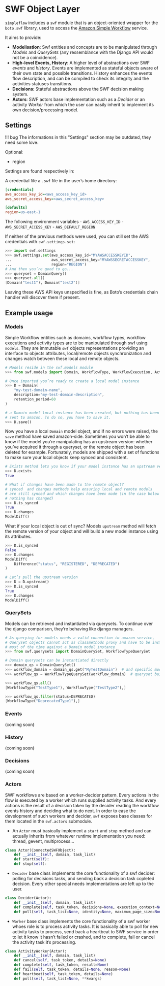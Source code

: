 SWF Object Layer
================

`simpleflow` includes a `swf` module that is an object-oriented wrapper for the
`boto.swf` library, used to access the [Amazon Simple Workflow](http://aws.amazon.com/swf) service.

It aims to provide:

- **Modelisation**: Swf entities and concepts are to be manipulated through *Models* and
  *QuerySets* (any ressemblance with the Django API would not be a coincidence).
- **High-level Events, History**: A higher level of abstractions over SWF *events* and
  *history*. Events are implemented as stateful objects aware of their own state and
  possible transitions. History enhances the events flow description, and can be
  compiled to check its integrity and the activities statuses transitions.
- **Decisions**: Stateful abstractions above the SWF decision making system.
- **Actors**: SWF actors base implementation such as a *Decider* or an activity
  *Worker* from which the user can easily inherit to implement its own
  decision/processing model.


Settings
--------

!!! bug
    The informations in this "Settings" section may be outdated, they need some love.

Optional:

- region


Settings are found respectively in:

A credential file a `.swf` file in the user’s home directory:

```ini
[credentials]
aws_access_key_id=<aws_access_key_id>
aws_secret_access_key=<aws_secret_access_key>

[defaults]
region=us-east-1
```

The following environment variables
    - `AWS_ACCESS_KEY_ID`
    - `AWS_SECRET_ACCESS_KEY`
    - `AWS_DEFAULT_REGION`

If neither of the previous methods were used, you can still set the AWS credentials with `swf.settings.set`:

```python
>>> import swf.settings
>>> swf.settings.set(aws_access_key_id="MYAWSACCESSKEYID",
...                  aws_secret_access_key="MYAWSSECRETACCESSKEY",
...                  region="REGION")
# And then you’re good to go...
>>> queryset = DomainQuery()
>>> queryset.all()
[Domain("test1"), Domain("test2")]
```

Leaving these AWS API keys unspecified is fine, as Boto’s credentials chain
handler will discover them if present.

Example usage
-------------

### Models

Simple Workflow entities such as domains, workflow types, workflow executions and activity types are to be
manipulated through swf using `models`. They are immutable `swf` objects representations providing an
interface to objects attributes, local/remote objects synchronization and changes watch between these
local and remote objects.

```python
# Models reside in the swf.models module
>>> from swf.models import Domain, WorkflowType, WorkflowExecution, ActivityType

# Once imported you’re ready to create a local model instance
>>> D = Domain(
    "my-test-domain-name",
    description="my-test-domain-description",
    retention_period=60
)

# a Domain model local instance has been created, but nothing has been
# sent to amazon. To do so, you have to save it.
>>> D.save()
```

Now you have a local `Domain` model object, and if no errors were raised, the `save` method have saved
amazon-side. Sometimes you won’t be able to know if the model you’re manipulating has an upstream version:
whether you’ve acquired it through a queryset, or the remote object has been deleted for example.
Fortunately, models are shipped with a set of functions to make sure your local objects keep synced and
consistent.

```python
# Exists method lets you know if your model instance has an upstream version
>>> D.exists
True

# What if changes have been made to the remote object?
# synced  and changes methods help ensuring local and remote models
# are still synced and which changes have been made (in the case below
# nothing has changed)
>>> D.is_synced
True
>>> D.changes
ModelDiff()

```


What if your local object is out of sync? Models `upstream` method will fetch the remote version of
your object and will build a new model instance using its attributes.

```python
>>> D.is_synced
False
>>> D.changes
ModelDiff(
    Difference("status", "REGISTERED", "DEPRECATED")
)

# Let’s pull the upstream version
>>> D = D.upstream()
>>> D.is_synced
True
>>> D.changes
ModelDiff()
```

### QuerySets

Models can be retrieved and instantiated via querysets. To continue over the django comparison,
they’re behaving like django managers.

```python
# As querying for models needs a valid connection to amazon service,
# Queryset objects cannot act as classmethods proxy and have to be instantiated;
# most of the time against a Domain model instance
>>> from swf.querysets import DomainQuerySet, WorkflowTypeQuerySet

# Domain querysets can be instantiated directly
>>> domain_qs = DomainQuerySet()
>>> workflow_domain = domain_qs.get("MyTestDomain")  # and specific model retieved via .get method
>>> workflow_qs = WorkflowTypeQuerySet(workflow_domain)  # queryset built against model instance example

>>> workflow_qs.all()
[WorkflowType("TestType1"), WorkflowType("TestType2"),]

>>> workflow_qs.filter(status=DEPRECATED)
[WorkflowType("DeprecatedType1"),]
```


### Events

(coming soon)


### History

(coming soon)


### Decisions

(coming soon)


### Actors

SWF workflows are based on a worker-decider pattern. Every actions in the flow is executed by a worker
which runs supplied activity tasks. And every actions is the result of a decision taken by the decider
reading the workflow events history and deciding what to do next. In order to ease the development of
such workers and decider, `swf` exposes base classes for them located in the `swf.actors` submodule.

* An `Actor` must basically implement a `start` and `stop` method and can actually inherits from whatever
  runtime implementation you need: thread, gevent, multiprocess...

```python
class Actor(ConnectedSWFObject):
    def __init__(self, domain, task_list)
    def start(self):
    def stop(self):
```

* `Decider` base class implements the core functionality of a swf decider: polling for decisions tasks,
  and sending back a decision task copleted decision. Every other special needs implementations are left
  up to the user.

```python
class Decider(Actor):
    def __init__(self, domain, task_list)
    def complete(self, task_token, decisions=None, execution_context=None)
    def poll(self, task_list=None, identity=None, maximum_page_size=None)
```

* `Worker` base class implements the core functionality of a swf worker whoes role is to process activity
  tasks. It is basically able to poll for new activity tasks to process, send back a heartbeat to SWF
  service in order to let it know it hasn’t failed or crashed, and to complete, fail or cancel the activity
  task it’s processing.

```python
class ActivityWorker(Actor):
    def __init__(self, domain, task_list)
    def cancel(self, task_token, details=None)
    def complete(self, task_token, result=None)
    def fail(self, task_token, details=None, reason=None)
    def heartbeat(self, task_token, details=None)
    def poll(self, task_list=None, **kwargs)
```
